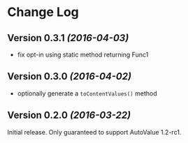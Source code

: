 Change Log
==========

Version 0.3.1 *(2016-04-03)*
----------------------------

- fix opt-in using static method returning Func1


Version 0.3.0 *(2016-04-02)*
----------------------------

- optionally generate a `toContentValues()` method


Version 0.2.0 *(2016-03-22)*
----------------------------

Initial release. Only guaranteed to support AutoValue 1.2-rc1.
